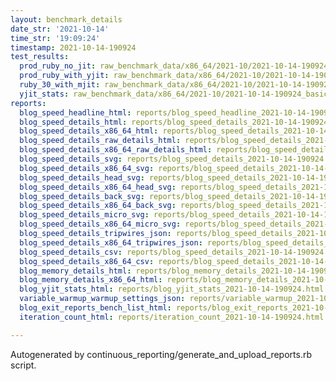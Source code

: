 ```yaml
---
layout: benchmark_details
date_str: '2021-10-14'
time_str: '19:09:24'
timestamp: 2021-10-14-190924
test_results:
  prod_ruby_no_jit: raw_benchmark_data/x86_64/2021-10/2021-10-14-190924_basic_benchmark_prod_ruby_no_jit.json
  prod_ruby_with_yjit: raw_benchmark_data/x86_64/2021-10/2021-10-14-190924_basic_benchmark_prod_ruby_with_yjit.json
  ruby_30_with_mjit: raw_benchmark_data/x86_64/2021-10/2021-10-14-190924_basic_benchmark_ruby_30_with_mjit.json
  yjit_stats: raw_benchmark_data/x86_64/2021-10/2021-10-14-190924_basic_benchmark_yjit_stats.json
reports:
  blog_speed_headline_html: reports/blog_speed_headline_2021-10-14-190924.html
  blog_speed_details_html: reports/blog_speed_details_2021-10-14-190924.html
  blog_speed_details_x86_64_html: reports/blog_speed_details_2021-10-14-190924.x86_64.html
  blog_speed_details_raw_details_html: reports/blog_speed_details_2021-10-14-190924.raw_details.html
  blog_speed_details_x86_64_raw_details_html: reports/blog_speed_details_2021-10-14-190924.x86_64.raw_details.html
  blog_speed_details_svg: reports/blog_speed_details_2021-10-14-190924.svg
  blog_speed_details_x86_64_svg: reports/blog_speed_details_2021-10-14-190924.x86_64.svg
  blog_speed_details_head_svg: reports/blog_speed_details_2021-10-14-190924.head.svg
  blog_speed_details_x86_64_head_svg: reports/blog_speed_details_2021-10-14-190924.x86_64.head.svg
  blog_speed_details_back_svg: reports/blog_speed_details_2021-10-14-190924.back.svg
  blog_speed_details_x86_64_back_svg: reports/blog_speed_details_2021-10-14-190924.x86_64.back.svg
  blog_speed_details_micro_svg: reports/blog_speed_details_2021-10-14-190924.micro.svg
  blog_speed_details_x86_64_micro_svg: reports/blog_speed_details_2021-10-14-190924.x86_64.micro.svg
  blog_speed_details_tripwires_json: reports/blog_speed_details_2021-10-14-190924.tripwires.json
  blog_speed_details_x86_64_tripwires_json: reports/blog_speed_details_2021-10-14-190924.x86_64.tripwires.json
  blog_speed_details_csv: reports/blog_speed_details_2021-10-14-190924.csv
  blog_speed_details_x86_64_csv: reports/blog_speed_details_2021-10-14-190924.x86_64.csv
  blog_memory_details_html: reports/blog_memory_details_2021-10-14-190924.html
  blog_memory_details_x86_64_html: reports/blog_memory_details_2021-10-14-190924.x86_64.html
  blog_yjit_stats_html: reports/blog_yjit_stats_2021-10-14-190924.html
  variable_warmup_warmup_settings_json: reports/variable_warmup_2021-10-14-190924.warmup_settings.json
  blog_exit_reports_bench_list_html: reports/blog_exit_reports_2021-10-14-190924.bench_list.html
  iteration_count_html: reports/iteration_count_2021-10-14-190924.html

---
```

Autogenerated by continuous_reporting/generate_and_upload_reports.rb script.
